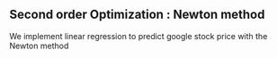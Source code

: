 ## Second order Optimization : Newton method 
We implement linear regression to predict google stock price with the Newton method
